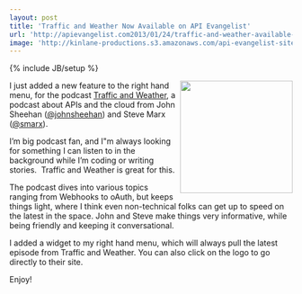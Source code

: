```yaml
---
layout: post
title: 'Traffic and Weather Now Available on API Evangelist'
url: 'http://apievangelist.com2013/01/24/traffic-and-weather-available-on-api-evangelist/'
image: 'http://kinlane-productions.s3.amazonaws.com/api-evangelist-site/blog/Traffic-and-Weather.png'
---
```

{% include JB/setup %}
<p>
     <a href="http://trafficandweather.io/" target="_blank"><img src="https://s3.amazonaws.com/kinlane-productions/api-evangelist/traffic-and-weather/Traffic-and-Weather.png"  width="200" align="right" /></a>
</p>
<p>
     I just added a new feature to the right hand menu, for the podcast <a href="http://trafficandweather.io/">Traffic and Weather</a>, a podcast about APIs and the cloud from John Sheehan (<a href="https://twitter.com/johnsheehan">@johnsheehan</a>) and Steve Marx (<a href="https://twitter.com/smarx">@smarx</a>).
</p>
<p>
     I’m big podcast fan, and I"m always looking for something I can listen to in the background while I’m coding or writing stories.  Traffic and Weather is great for this.
</p>
<p>
     The podcast dives into various topics ranging from Webhooks to oAuth, but keeps things light, where I think even non-technical folks can get up to speed on the latest in the space. John and Steve make things very informative, while being friendly and keeping it conversational.
</p>
<p>
     I added a widget to my right hand menu, which will always pull the latest episode from Traffic and Weather. You can also click on the logo to go directly to their site.
</p>
<p>
     Enjoy!
</p>

